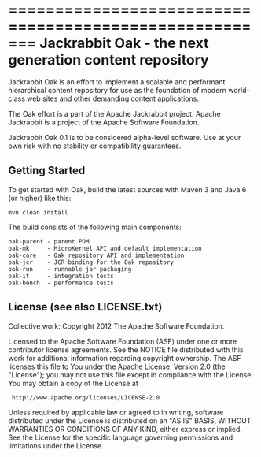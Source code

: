 =======================================================
Jackrabbit Oak - the next generation content repository
=======================================================

Jackrabbit Oak is an effort to implement a scalable and performant hierarchical content
repository for use as the foundation of modern world-class web sites and
other demanding content applications.

The Oak effort is a part of the Apache Jackrabbit project.
Apache Jackrabbit is a project of the Apache Software Foundation.

Jackrabbit Oak 0.1 is to be considered alpha-level software. Use at your own risk 
with no stability or compatibility guarantees. 

Getting Started
---------------

To get started with Oak, build the latest sources with
Maven 3 and Java 6 (or higher) like this:

    mvn clean install

The build consists of the following main components:

    oak-parent - parent POM
    oak-mk     - MicroKernel API and default implementation
    oak-core   - Oak repository API and implementation
    oak-jcr    - JCR binding for the Oak repository
    oak-run    - runnable jar packaging
    oak-it     - integration tests
    oak-bench  - performance tests


License (see also LICENSE.txt)
------------------------------

Collective work: Copyright 2012 The Apache Software Foundation.

Licensed to the Apache Software Foundation (ASF) under one or more
contributor license agreements.  See the NOTICE file distributed with
this work for additional information regarding copyright ownership.
The ASF licenses this file to You under the Apache License, Version 2.0
(the "License"); you may not use this file except in compliance with
the License.  You may obtain a copy of the License at

     http://www.apache.org/licenses/LICENSE-2.0

Unless required by applicable law or agreed to in writing, software
distributed under the License is distributed on an "AS IS" BASIS,
WITHOUT WARRANTIES OR CONDITIONS OF ANY KIND, either express or implied.
See the License for the specific language governing permissions and
limitations under the License.
